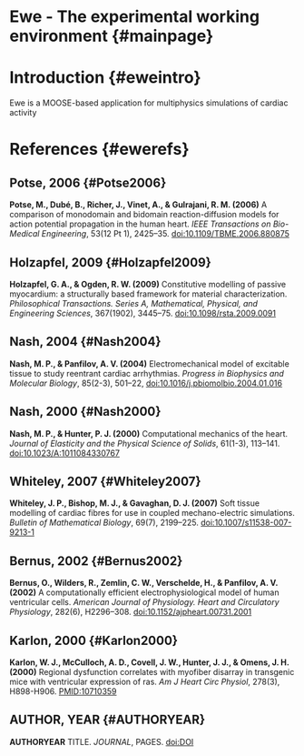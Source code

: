 Ewe - The experimental working environment {#mainpage}
=============================================

Introduction {#eweintro}
=============================================

Ewe is a MOOSE-based application for multiphysics simulations of cardiac activity

References {#ewerefs}
=============================================

Potse, 2006 {#Potse2006}
---------------------------------------------
**Potse, M., Dubé, B., Richer, J., Vinet, A., & Gulrajani, R. M. (2006)**
A comparison of monodomain and bidomain reaction-diffusion models for action potential propagation in the human heart.
*IEEE Transactions on Bio-Medical Engineering*, 53(12 Pt 1), 2425–35.
[doi:10.1109/TBME.2006.880875](http://dx.doi.org/10.1109/TBME.2006.880875)

Holzapfel, 2009 {#Holzapfel2009}
---------------------------------------------
**Holzapfel, G. A., & Ogden, R. W. (2009)**
Constitutive modelling of passive myocardium: a structurally based framework for material characterization.
*Philosophical Transactions. Series A, Mathematical, Physical, and Engineering Sciences*, 367(1902), 3445–75.
[doi:10.1098/rsta.2009.0091](http://dx.doi.org/10.1098/rsta.2009.0091)

Nash, 2004 {#Nash2004}
---------------------------------------------
**Nash, M. P., & Panfilov, A. V. (2004)**
Electromechanical model of excitable tissue to study reentrant cardiac arrhythmias.
*Progress in Biophysics and Molecular Biology*, 85(2-3), 501–22,
[doi:10.1016/j.pbiomolbio.2004.01.016](http://dx.doi.org/10.1016/j.pbiomolbio.2004.01.016)

Nash, 2000 {#Nash2000}
---------------------------------------------
**Nash, M. P., & Hunter, P. J. (2000)**
Computational mechanics of the heart.
*Journal of Elasticity and the Physical Science of Solids*, 61(1-3), 113–141.
[doi:10.1023/A:1011084330767](http://dx.doi.org/10.1023/A:1011084330767)

Whiteley, 2007 {#Whiteley2007}
---------------------------------------------
**Whiteley, J. P., Bishop, M. J., & Gavaghan, D. J. (2007)**
Soft tissue modelling of cardiac fibres for use in coupled mechano-electric simulations.
*Bulletin of Mathematical Biology*, 69(7), 2199–225.
[doi:10.1007/s11538-007-9213-1](http://dx.doi.org/10.1007/s11538-007-9213-1)

Bernus, 2002 {#Bernus2002}
---------------------------------------------
**Bernus, O., Wilders, R., Zemlin, C. W., Verschelde, H., & Panfilov, A. V. (2002)**
A computationally efficient electrophysiological model of human ventricular cells.
*American Journal of Physiology. Heart and Circulatory Physiology*, 282(6), H2296–308.
[doi:10.1152/ajpheart.00731.2001](http://dx.doi.org/10.1152/ajpheart.00731.2001)

Karlon, 2000 {#Karlon2000}
---------------------------------------------
**Karlon, W. J., McCulloch, A. D., Covell, J. W., Hunter, J. J., & Omens, J. H. (2000)**
Regional dysfunction correlates with myofiber disarray in transgenic mice with ventricular expression of ras.
*Am J Heart Circ Physiol*, 278(3), H898-H906.
[PMID:10710359](www.ncbi.nlm.nih.gov/pubmed/10710359)


AUTHOR, YEAR {#AUTHORYEAR}
---------------------------------------------
**AUTHORYEAR**
TITLE.
*JOURNAL*, PAGES.
[doi:DOI](http://dx.doi.org/DOI)
